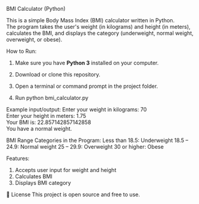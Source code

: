 BMI Calculator (Python)

This is a simple Body Mass Index (BMI) calculator written in Python.  
The program takes the user's weight (in kilograms) and height (in meters), calculates the BMI, and displays the category (underweight, normal weight, overweight, or obese).

How to Run:

1. Make sure you have **Python 3** installed on your computer.

2. Download or clone this repository.

3. Open a terminal or command prompt in the project folder.

4. Run python bmi_calculator.py

Example input/output:
Enter your weight in kilograms: 70  
Enter your height in meters: 1.75  
Your BMI is: 22.857142857142858  
You have a normal weight.

BMI Range Categories in the Program:
Less than 18.5:	Underweight
18.5 – 24.9:	Normal weight
25 – 29.9:	Overweight
30 or higher:	Obese

Features:
1. Accepts user input for weight and height
2. Calculates BMI
3. Displays BMI category

📌 License
This project is open source and free to use.
